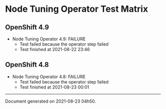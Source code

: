 
Node Tuning Operator Test Matrix
================================

OpenShift 4.9
-------------


* Node Tuning Operator 4.9: FAILURE
  - Test failed because the operator step failed
  - Test finished at 2021-08-22 23:46

OpenShift 4.8
-------------


* Node Tuning Operator 4.8: FAILURE
  - Test failed because the operator step failed
  - Test finished at 2021-08-23 00:01


---
Document generated on 2021-08-23 04h50.
